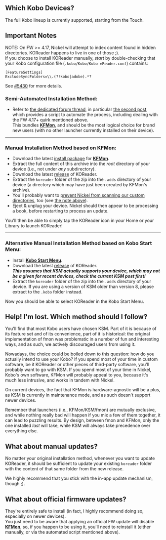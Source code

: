 ## Which Kobo Devices? 

The full Kobo lineup is currently supported, starting from the Touch.

## Important Notes
 
NOTE: On FW >= 4.17, Nickel will attempt to index content found in hidden directories. KOReader happens to live in one of those ;).  
If you choose to install KOReader manually, *start* by double-checking that your Kobo configuration file (`.kobo/Kobo/Kobo eReader.conf`) contains:

```
[FeatureSettings]
ExcludeSyncFolders=\\.(?!kobo|adobe).*?
```
See [#5430](https://github.com/koreader/koreader/issues/5430) for more details.

### Semi-Automated Installation Method:

- Refer to [the dedicated forum thread](https://www.mobileread.com/forums/showthread.php?t=314220), in particular [the second post](https://www.mobileread.com/forums/showpost.php?p=3797096&postcount=2), which provides a script to automate the process, including dealing with the FW 4.17+ quirk mentioned above.  
This bundles [**KFMon**](https://github.com/NiLuJe/kfmon), and should be the most logical choice for brand new users (with no other launcher currently installed on their device).

----

### Manual Installation Method based on KFMon:

- Download the latest [install package](http://www.mobileread.com/forums/showthread.php?t=274231) for [**KFMon**](https://github.com/NiLuJe/kfmon).
- Extract the full content of this archive into the *root* directory of your device (i.e., not under *any* subdirectory).
- Download the latest [release](https://github.com/koreader/koreader/releases) of KOReader.
- Extract the `koreader` folder of the zip into the `.adds` directory of your device (a directory which may have just been created by KFMon's archive).
- You'll probably want to [prevent Nickel from scanning our custom directories](https://github.com/NiLuJe/kfmon/blob/812b7dc46eef92772c8a5f756a92a54e1c7f6c37/tools/install.sh#L85-L99), too (see [the note above](https://github.com/koreader/koreader/wiki/Installation-on-Kobo-devices#important-notes)).
- Eject & unplug your device. Nickel should then appear to be processing a book, before restarting to process an update.

You'll then be able to simply tap the KOReader icon in your Home or your Library to launch KOReader!

----

### Alternative Manual Installation Method based on Kobo Start Menu:
- Install [**Kobo Start Menu**](https://www.mobileread.com/forums/showthread.php?t=293804).
- Download the latest [release](https://github.com/koreader/koreader/releases) of KOReader.  
***This assumes that KSM actually supports your device, which may not be a given for recent devices, check the current KSM post first!***
- Extract the `koreader` folder of the zip into the `.adds` directory of your device. If you are using a version of KSM older than version 8, please extract to the `.kobo` folder instead.

Now you should be able to select KOReader in the Kobo Start Menu.

## Help! I'm lost. Which method should I follow?

You'll find that most Kobo users have chosen KSM. Part of it is because of its feature set and of its convenience, part of it is historical: the original implementation of fmon was problematic in a number of fun and interesting ways, and as such, we actively discouraged users from using it.

Nowadays, the choice could be boiled down to this question: how do you actually intend to use your Kobo?
If you spend most of your time in custom software, be it KOReader or other pieces of third-party software, you'll probably want to go with KSM.
If you spend most of your time in Nickel, Kobo's own software, KFMon will probably appeal to you, because it's much less intrusive, and works in tandem with Nickel.

On current devices, the fact that KFMon is hardware-agnostic will be a plus, as KSM is currently in maintenance mode, and as such doesn't support newer devices.

Remember that launchers (i.e., KFMon/KSM/fmon) are mutually exclusive, and while nothing really bad will happen if you mix a few of them together, it can lead to puzzling results. By design, between fmon and KFMon, only the one installed *last* will take, while KSM will always take precedence over everything else.

## What about manual updates?

No matter your original installation method, whenever you want to update KOReader, it should be sufficient to update your existing `koreader` folder with the content of that same folder from the new release.

We highly recommend that you stick with the in-app update mechanism, though ;).

## What about official firmware updates?

They're entirely safe to install (in fact, I highly recommend doing so, especially on newer devices).  
You just need to be aware that applying an official FW update will disable [**KFMon**](https://github.com/NiLuJe/kfmon), so, if you happen to be using it, you'll need to reinstall it (either manually, or via the automated script mentioned above).
